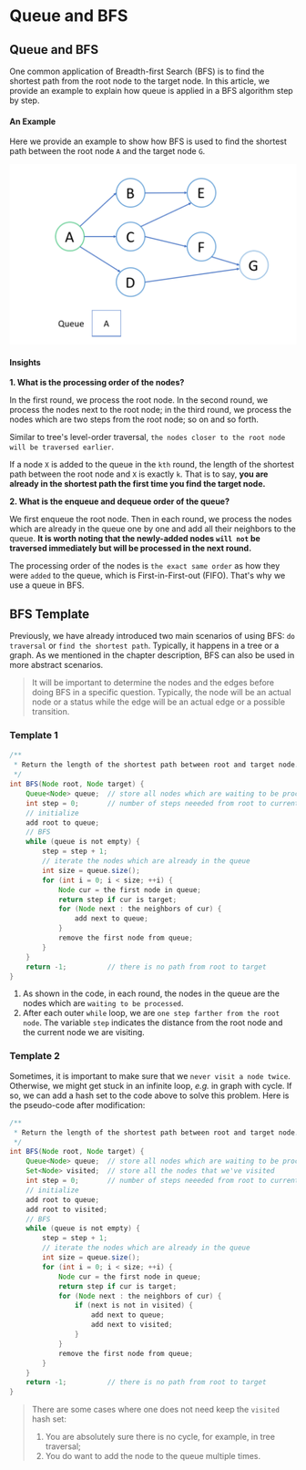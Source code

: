# Queue and BFS

## Queue and BFS

One common application of Breadth-first Search \(BFS\) is to find the shortest path from the root node to the target node. In this article, we provide an example to explain how queue is applied in a BFS algorithm step by step.

#### An Example <a id="an-example"></a>

Here we provide an example to show how BFS is used to find the shortest path between the root node `A` and the target node `G`.

![](../../.gitbook/assets/image%20%2855%29.png)



#### Insights

**1. What is the processing order of the nodes?**

In the first round, we process the root node. In the second round, we process the nodes next to the root node; in the third round, we process the nodes which are two steps from the root node; so on and so forth.

Similar to tree's level-order traversal, `the nodes closer to the root node will be traversed earlier`.

If a node `X` is added to the queue in the `kth` round, the length of the shortest path between the root node and `X` is exactly `k`. That is to say, **you are already in the shortest path the first time you find the target node.**

**2. What is the enqueue and dequeue order of the queue?**

We first enqueue the root node. Then in each round, we process the nodes which are already in the queue one by one and add all their neighbors to the queue. **It is worth noting that the newly-added nodes `will not` be traversed immediately but will be processed in the next round.**

The processing order of the nodes is `the exact same order` as how they were `added` to the queue, which is First-in-First-out \(FIFO\). That's why we use a queue in BFS.

## BFS Template

Previously, we have already introduced two main scenarios of using BFS: `do traversal` or `find the shortest path`. Typically, it happens in a tree or a graph. As we mentioned in the chapter description, BFS can also be used in more abstract scenarios.

> It will be important to determine the nodes and the edges before doing BFS in a specific question. Typically, the node will be an actual node or a status while the edge will be an actual edge or a possible transition.

### Template 1

```java
/**
 * Return the length of the shortest path between root and target node.
 */
int BFS(Node root, Node target) {
    Queue<Node> queue;  // store all nodes which are waiting to be processed
    int step = 0;       // number of steps neeeded from root to current node
    // initialize
    add root to queue;
    // BFS
    while (queue is not empty) {
        step = step + 1;
        // iterate the nodes which are already in the queue
        int size = queue.size();
        for (int i = 0; i < size; ++i) {
            Node cur = the first node in queue;
            return step if cur is target;
            for (Node next : the neighbors of cur) {
                add next to queue;
            }
            remove the first node from queue;
        }
    }
    return -1;          // there is no path from root to target
}
```

1. As shown in the code, in each round, the nodes in the queue are the nodes which are `waiting to be processed`.
2. After each outer `while` loop, we are `one step farther from the root node`. The variable `step` indicates the distance from the root node and the current node we are visiting.

### Template 2

Sometimes, it is important to make sure that we `never visit a node twice`. Otherwise, we might get stuck in an infinite loop, _e.g._ in graph with cycle. If so, we can add a hash set to the code above to solve this problem. Here is the pseudo-code after modification:

```java
/**
 * Return the length of the shortest path between root and target node.
 */
int BFS(Node root, Node target) {
    Queue<Node> queue;  // store all nodes which are waiting to be processed
    Set<Node> visited;  // store all the nodes that we've visited
    int step = 0;       // number of steps neeeded from root to current node
    // initialize
    add root to queue;
    add root to visited;
    // BFS
    while (queue is not empty) {
        step = step + 1;
        // iterate the nodes which are already in the queue
        int size = queue.size();
        for (int i = 0; i < size; ++i) {
            Node cur = the first node in queue;
            return step if cur is target;
            for (Node next : the neighbors of cur) {
                if (next is not in visited) {
                    add next to queue;
                    add next to visited;
                }
            }
            remove the first node from queue;
        }
    }
    return -1;          // there is no path from root to target
}
```

> There are some cases where one does not need keep the `visited` hash set:
>
> 1. You are absolutely sure there is no cycle, for example, in tree traversal;
> 2. You do want to add the node to the queue multiple times.



